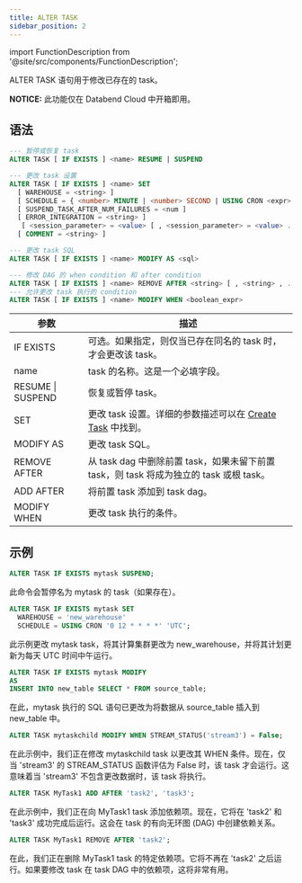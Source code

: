 ```yaml
---
title: ALTER TASK
sidebar_position: 2
---
```


import FunctionDescription from '@site/src/components/FunctionDescription';

<FunctionDescription description="Introduced or updated: v1.2.371"/>

ALTER TASK 语句用于修改已存在的 task。

**NOTICE:** 此功能仅在 Databend Cloud 中开箱即用。

## 语法

```sql
--- 暂停或恢复 task
ALTER TASK [ IF EXISTS ] <name> RESUME | SUSPEND

--- 更改 task 设置
ALTER TASK [ IF EXISTS ] <name> SET
  [ WAREHOUSE = <string> ]
  [ SCHEDULE = { <number> MINUTE | <number> SECOND | USING CRON <expr> <time_zone> } ]
  [ SUSPEND_TASK_AFTER_NUM_FAILURES = <num ]
  [ ERROR_INTEGRATION = <string> ]
   [ <session_parameter> = <value> [ , <session_parameter> = <value> ... ] ]
  [ COMMENT = <string> ]

--- 更改 task SQL
ALTER TASK [ IF EXISTS ] <name> MODIFY AS <sql>

--- 修改 DAG 的 when condition 和 after condition
ALTER TASK [ IF EXISTS ] <name> REMOVE AFTER <string> [ , <string> , ... ] | ADD AFTER <string> [ , <string> , ... ]
--- 允许更改 task 执行的 condition
ALTER TASK [ IF EXISTS ] <name> MODIFY WHEN <boolean_expr>
```

| 参数              | 描述                                                                                    |
| ----------------- | --------------------------------------------------------------------------------------- |
| IF EXISTS         | 可选。如果指定，则仅当已存在同名的 task 时，才会更改该 task。                           |
| name              | task 的名称。这是一个必填字段。                                                         |
| RESUME \| SUSPEND | 恢复或暂停 task。                                                                       |
| SET               | 更改 task 设置。详细的参数描述可以在 [Create Task](01-ddl-create_task.md) 中找到。      |
| MODIFY AS         | 更改 task SQL。                                                                         |
| REMOVE AFTER      | 从 task dag 中删除前置 task，如果未留下前置 task，则 task 将成为独立的 task 或根 task。 |
| ADD AFTER         | 将前置 task 添加到 task dag。                                                           |
| MODIFY WHEN       | 更改 task 执行的条件。                                                                  |

## 示例

```sql
ALTER TASK IF EXISTS mytask SUSPEND;
```

此命令会暂停名为 mytask 的 task（如果存在）。

```sql
ALTER TASK IF EXISTS mytask SET
  WAREHOUSE = 'new_warehouse'
  SCHEDULE = USING CRON '0 12 * * * *' 'UTC';
```

此示例更改 mytask task，将其计算集群更改为 new_warehouse，并将其计划更新为每天 UTC 时间中午运行。

```sql
ALTER TASK IF EXISTS mytask MODIFY
AS
INSERT INTO new_table SELECT * FROM source_table;
```

在此，mytask 执行的 SQL 语句已更改为将数据从 source_table 插入到 new_table 中。

```sql
ALTER TASK mytaskchild MODIFY WHEN STREAM_STATUS('stream3') = False;
```

在此示例中，我们正在修改 mytaskchild task 以更改其 WHEN 条件。现在，仅当 'stream3' 的 STREAM_STATUS 函数评估为 False 时，该 task 才会运行。这意味着当 'stream3' 不包含更改数据时，该 task 将执行。

```sql
ALTER TASK MyTask1 ADD AFTER 'task2', 'task3';
```

在此示例中，我们正在向 MyTask1 task 添加依赖项。现在，它将在 'task2' 和 'task3' 成功完成后运行。这会在 task 的有向无环图 (DAG) 中创建依赖关系。

```sql
ALTER TASK MyTask1 REMOVE AFTER 'task2';
```

在此，我们正在删除 MyTask1 task 的特定依赖项。它将不再在 'task2' 之后运行。如果要修改 task 在 task DAG 中的依赖项，这将非常有用。
